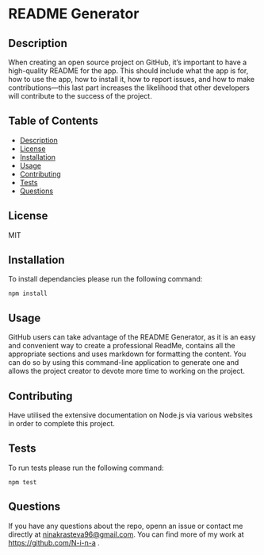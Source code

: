 # README Generator

  ## Description
  When creating an open source project on GitHub, it’s important to have a high-quality README for the app. This should include what the app is for, how to use the app, how to install it, how to report issues, and how to make contributions—this last part increases the likelihood that other developers will contribute to the success of the project. 

  ## Table of Contents
  - [Description](#description)
  - [License](#license)
  - [Installation](#installation)
  - [Usage](#usage)
  - [Contributing](#contributing)
  - [Tests](#tests)
  - [Questions](#questions)

  ## License
  MIT

  ## Installation
  To install dependancies please run the following command: 
  ```
  npm install
  ```

  ## Usage
  GitHub users can take advantage of the README Generator, as it is an easy and convenient way to create a professional ReadMe, contains all the appropriate sections and uses markdown for formatting the content. You can do so by using this command-line application to generate one and allows the project creator to devote more time to working on the project.

  ## Contributing
  Have utilised the extensive documentation on Node.js via various websites in order to complete this project.

  ## Tests
  To run tests please run the following command:
  ```
  npm test
  ```

  ## Questions
  If you have any questions about the repo, openn an issue or contact me
  directly at ninakrasteva96@gmail.com. You can find more of my work at https://github.com/N-i-n-a .

